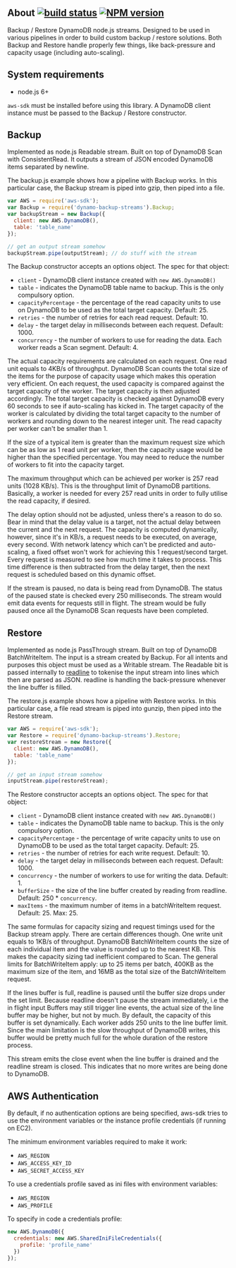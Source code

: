 ## About [![build status](https://secure.travis-ci.org/SaltwaterC/dynamo-backup-streams.png?branch=master)](https://travis-ci.org/SaltwaterC/dynamo-backup-streams) [![NPM version](https://badge.fury.io/js/dynamo-backup-streams.png)](http://badge.fury.io/js/dynamo-backup-streams)

Backup / Restore DynamoDB node.js streams. Designed to be used in various pipelines in order to build custom backup / restore solutions. Both Backup and Restore handle properly few things, like back-pressure and capacity usage (including auto-scaling).

## System requirements

 * node.js 6+

`aws-sdk` must be installed before using this library. A DynamoDB client instance must be passed to the Backup / Restore constructor.

## Backup

Implemented as node.js Readable stream. Built on top of DynamoDB Scan with ConsistentRead. It outputs a stream of JSON encoded DynamoDB items separated by newline.

The backup.js example shows how a pipeline with Backup works. In this particular case, the Backup stream is piped into gzip, then piped into a file.

```javascript
var AWS = require('aws-sdk');
var Backup = require('dynamo-backup-streams').Backup;
var backupStream = new Backup({
  client: new AWS.DynamoDB(),
  table: 'table_name'
});

// get an output stream somehow
backupStream.pipe(outputStream); // do stuff with the stream
```

The Backup constructor accepts an options object. The spec for that object:

 * `client` - DynamoDB client instance created with `new AWS.DynamoDB()`
 * `table` - indicates the DynamoDB table name to backup. This is the only compulsory option.
 * `capacityPercentage` - the percentage of the read capacity units to use on DynamoDB to be used as the total target capacity. Default: 25.
 * `retries` - the number of retries for each read request. Default: 10.
 * `delay` - the target delay in milliseconds between each request. Default: 1000.
 * `concurrency` - the number of workers to use for reading the data. Each worker reads a Scan segment. Default: 4.

The actual capacity requirements are calculated on each request. One read unit equals to 4KB/s of throughput. DynamoDB Scan counts the total size of the items for the purpose of capacity usage which makes this operation very efficient. On each request, the used capacity is compared against the target capacity of the worker. The target capacity is then adjusted accordingly. The total target capacity is checked against DynamoDB every 60 seconds to see if auto-scaling has kicked in. The target capacity of the worker is calculated by dividing the total target capacity to the number of workers and rounding down to the nearest integer unit. The read capacity per worker can't be smaller than 1.

If the size of a typical item is greater than the maximum request size which can be as low as 1 read unit per worker, then the capacity usage would be higher than the specified percentage. You may need to reduce the number of workers to fit into the capacity target.

The maximum throughput which can be achieved per worker is 257 read units (1028 KB/s). This is the throughput limit of DynamoDB partitions. Basically, a worker is needed for every 257 read units in order to fully utilise the read capacity, if desired.

The delay option should not be adjusted, unless there's a reason to do so. Bear in mind that the delay value is a target, not the actual delay between the current and the next request. The capacity is computed dynamically, however, since it's in KB/s, a request needs to be executed, on average, every second. With network latency which can't be predicted and auto-scaling, a fixed offset won't work for achieving this 1 request/second target. Every request is measured to see how much time it takes to process. This time difference is then subtracted from the delay target, then the next request is scheduled based on this dynamic offset.

If the stream is paused, no data is being read from DynamoDB. The status of the paused state is checked every 250 milliseconds. The stream would emit data events for requests still in flight. The stream would be fully paused once all the DynamoDB Scan requests have been completed.

## Restore

Implemented as node.js PassThrough stream. Built on top of DynamoDB BatchWriteItem. The input is a stream created by Backup. For all intents and purposes this object must be used as a Writable stream. The Readable bit is passed internally to [readline](https://nodejs.org/api/readline.html) to tokenise the input stream into lines which then are parsed as JSON. readline is handling the back-pressure whenever the line buffer is filled.

The restore.js example shows how a pipeline with Restore works. In this particular case, a file read stream is piped into gunzip, then piped into the Restore stream.

```javascript
var AWS = require('aws-sdk');
var Restore = require('dynamo-backup-streams').Restore;
var restoreStream = new Restore({
  client: new AWS.DynamoDB(),
  table: 'table_name'
});

// get an input stream somehow
inputStream.pipe(restoreStream);
```

The Restore constructor accepts an options object. The spec for that object:

 * `client` - DynamoDB client instance created with `new AWS.DynamoDB()`
 * `table` - indicates the DynamoDB table name to backup. This is the only compulsory option.
 * `capacityPercentage` - the percentage of write capacity units to use on DynamoDB to be used as the total target capacity. Default: 25.
 * `retries` - the number of retries for each write request. Default: 10.
 * `delay` - the target delay in milliseconds between each request. Default: 1000.
 * `concurrency` - the number of workers to use for writing the data. Default: 1.
 * `bufferSize` - the size of the line buffer created by reading from readline. Default: 250 * `concurrency`.
 * `maxItems` - the maximum number of items in a batchWriteItem request. Default: 25. Max: 25.

The same formulas for capacity sizing and request timings used for the Backup stream apply. There are certain differences though. One write unit equals to 1KB/s of throughput. DynamoDB BatchWriteItem counts the size of each individual item and the value is rounded up to the nearest KB. This makes the capacity sizing tad inefficient compared to Scan. The general limits for BatchWriteItem apply: up to 25 items per batch, 400KB as the maximum size of the item, and 16MB as the total size of the BatchWriteItem request.

If the lines buffer is full, readline is paused until the buffer size drops under the set limit. Because readline doesn't pause the stream immediately, i.e the in flight input Buffers may still trigger line events, the actual size of the line buffer may be higher, but not by much. By default, the capacity of this buffer is set dynamically. Each worker adds 250 units to the line buffer limit. Since the main limitation is the slow throughput of DynamoDB writes, this buffer would be pretty much full for the whole duration of the restore process.

This stream emits the close event when the line buffer is drained and the readline stream is closed. This indicates that no more writes are being done to DynamoDB.

## AWS Authentication

By default, if no authentication options are being specified, aws-sdk tries to use the environment variables or the instance profile credentials (if running on EC2).

The minimum environment variables required to make it work:

 * `AWS_REGION`
 * `AWS_ACCESS_KEY_ID`
 * `AWS_SECRET_ACCESS_KEY`

To use a credentials profile saved as ini files with environment variables:

 * `AWS_REGION`
 * `AWS_PROFILE`

To specify in code a credentials profile:

```javascript
new AWS.DynamoDB({
  credentials: new AWS.SharedIniFileCredentials({
    profile: 'profile_name'
  })
});
```
